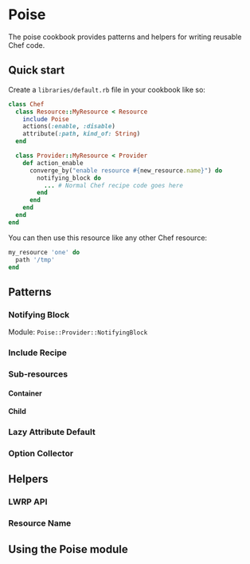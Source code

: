 # Poise

The poise cookbook provides patterns and helpers for writing reusable Chef
code.

## Quick start

Create a `libraries/default.rb` file in your cookbook like so:

```ruby
class Chef
  class Resource::MyResource < Resource
    include Poise
    actions(:enable, :disable)
    attribute(:path, kind_of: String)
  end

  class Provider::MyResource < Provider
    def action_enable
      converge_by("enable resource #{new_resource.name}") do
        notifying_block do
          ... # Normal Chef recipe code goes here
        end
      end
    end
  end
end
```

You can then use this resource like any other Chef resource:

```ruby
my_resource 'one' do
  path '/tmp'
end
```

## Patterns

### Notifying Block

Module: `Poise::Provider::NotifyingBlock`



### Include Recipe

### Sub-resources

#### Container

#### Child

### Lazy Attribute Default

### Option Collector

## Helpers

### LWRP API

### Resource Name

## Using the Poise module

